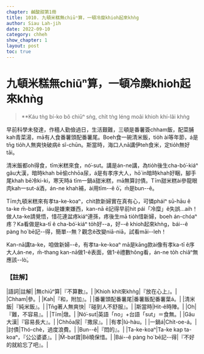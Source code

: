 ```yaml
---
chapter: 鹹酸甜第1冊
title: 1010. 九頓米糕無chiūⁿ算，一頓冷糜khioh起來khǹg
author: Siau Lah-jih
date: 2022-09-10
category: chheh
show_chapter: 1
layout: post
toc: true
---
```

  

# 九頓米糕無chiūⁿ算，一頓冷糜khioh起來khǹg
>**Káu tǹg bí-ko bô chiūⁿ sǹg, chi̍t tǹg léng moâi khioh khí-lâi khǹg

 
早前科學未發達，作穡人勤儉過日，生活艱難，三頓是番薯簽chham飯，配菜脯kah青菜湯，mā有人食番薯頭配番薯尾。Boeh食一碗清米飯，tio̍h ài等年節，á是tn̄g tio̍h人無爽快破病ê sî-chūn。斯當時，海口人nā講伊teh食米，定tio̍h無好tāi。

清米飯都oh得食，tīm米糕來食，nó͘-sut。講是án-ne講，為tio̍h後生cha-bó͘-kiáⁿ gâu大漢，暗時khah bē偷chhōa尿，á是有孝序大人，hō͘ in暗時khah好睏，腳手尾khah bē冷ki-ki，寒天時á tīm一鍋á甜米糕，mā無算討債。Tīm甜米糕ài參龍眼肉kah一sut-á酒，án-ne khah補，ài用tīm--ê ō͘，m̄是bun--ê。

Tīm九頓米糕來有孝ta-ke-koaⁿ，chit款新婦實在真有心，可憐pháiⁿ sū-hāu ê ta-ke m̄-bat寶，iáu是嫌東嫌西，kan-nā ē記得早前hit pái「冷糜」ê失誤…aih！做人ta-ke請覺悟，惜花連盆疼kiáⁿ連孫，疼後生mā tio̍h惜新婦，boeh án-chóaⁿ疼？Ka看做是ka-tī ê cha-bó͘-kiáⁿ to̍h好--a，好--ê khioh起來khǹg，bái--ê pàng ho͘ bē記--得，簡單--無？觀念ê改變niā-niā，試看māi--leh！

Kan-nā講ta-ke，咱做新婦--ê，有孝ta-ke-koaⁿ mā是kāng款ài像有孝ka-tī ê序大人án-ne，m̄-thang kan-nā做1-ê表面，做1-ê禮數hông看，án-ne to̍h chiâⁿ無應該--lò͘。


### 【註解】

|語詞|註解|
|無chiūⁿ算|『不算數』。|
|Khioh khit來khǹg|『放在心上』。|
|Chham|參。|
|Kah|『和，附加』。|
|番薯頭配番薯尾|番薯飯配番薯葉á。|
|清米飯|『純米飯』。|
|Tn̄g著人無爽快|『碰到人不舒服』。|
|斯當時|Hit-ê時陣。|
|Oh|『難，不容易』。|
|Tīm|燉。|
|Nó͘-sut|英語「no」+台語「sut」＝食無。|
|Gâu大漢|『容易長大』。|
|Chhōa尿|『撒尿』。|
|有孝|Iú-hàu。|
|一鍋á|Chi̍t-oe-á。|
|討債|Thó-chè，過度浪費。|
|Bun--ê|『悶的』。|
|Ta-ke-koaⁿ|Ta-ke kap ta-koaⁿ，『公公婆婆』。|
|M̄-bat寶|Bē曉保惜。|
|Bái--ê pàng ho͘ bē記--得|『不好的就給忘了吧』。|
